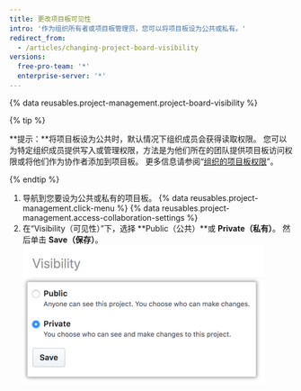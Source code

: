 ```yaml
---
title: 更改项目板可见性
intro: '作为组织所有者或项目板管理员，您可以将项目板设为公共或私有。'
redirect_from:
  - /articles/changing-project-board-visibility
versions:
  free-pro-team: '*'
  enterprise-server: '*'
---
```


{% data reusables.project-management.project-board-visibility %}

{% tip %}

**提示：**将项目板设为公共时，默认情况下组织成员会获得读取权限。 您可以为特定组织成员提供写入或管理权限，方法是为他们所在的团队提供项目板访问权限或将他们作为协作者添加到项目板。 更多信息请参阅“[组织的项目板权限](/articles/project-board-permissions-for-an-organization)”。

{% endtip %}

1. 导航到您要设为公共或私有的项目板。
{% data reusables.project-management.click-menu %}
{% data reusables.project-management.access-collaboration-settings %}
4. 在“Visibility（可见性）”下，选择 **Public（公共）**或 **Private（私有）**。 然后单击 **Save（保存）**。 ![公共和私有单选按钮](/assets/images/help/projects/project-board-visibility-options.png)
